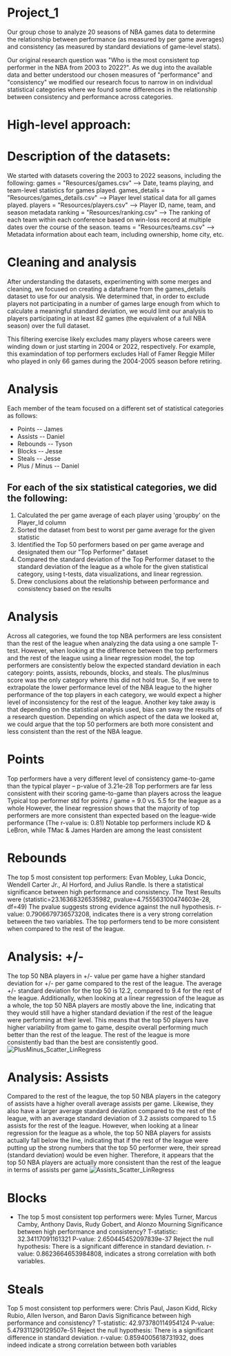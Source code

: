 # Project_1

Our group chose to analyze 20 seasons of NBA games data to determine the relationship between performance (as measured by per game averages) and consistency (as measured by standard deviations of game-level stats).

Our original research question was "Who is the most consistent top performer in the NBA from 2003 to 2022?". As we dug into the available data and better understood our chosen measures of "performance" and "consistency" we modified our research focus to narrow in on individual statistical categories where we found some differences in the relationship between consistency and performance across categories.

# High-level approach:

# Description of the datasets:
We started with datasets covering the 2003 to 2022 seasons, including the following:
games = "Resources/games.csv" --> Date, teams playing, and team-level statistics for games played.
games_details = "Resources/games_details.csv" --> Player level statical data for all games played.
players = "Resources/players.csv" --> Player ID, name, team, and season metadata
ranking = "Resources/ranking.csv" --> The ranking of each team within each conference based on win-loss record at multiple dates over the course of the season.
teams = "Resources/teams.csv" --> Metadata information about each team, including ownership, home city, etc.

# Cleaning and analysis
After understanding the datasets, experimenting with some merges and cleaning, we focused on creating a dataframe from the games_details dataset to use for our analysis. We determined that, in order to exclude players not participating in a number of games large enough from which to calculate a meaningful standard deviation, we would limit our analysis to players participating in at least 82 games (the equivalent of a full NBA season) over the full dataset. 

This filtering exercise likely excludes many players whose careers were winding down or just starting in 2004 or 2022, respectively. For example, this examindation of top performers excludes Hall of Famer Reggie Miller who played in only 66 games during the 2004-2005 season before retiring.

# Analysis
Each member of the team focused on a different set of statistical categories as follows: 
* Points -- James
* Assists -- Daniel
* Rebounds -- Tyson
* Blocks -- Jesse
* Steals -- Jesse
* Plus / Minus -- Daniel

For each of the six statistical categories, we did the following: 
- 
1. Calculated the per game average of each player using 'groupby' on the Player_Id column
2. Sorted the dataset from best to worst per game average for the given statistic
3. Identified the Top 50 performers based on per game average and designated them our "Top Performer" dataset
4. Compared the standard deviation of the Top Performer dataset to the standard deviation of the league as a whole for the given statistical category, using t-tests, data visualizations, and linear regression.
5. Drew conclusions about the relationship between performance and consistency based on the results
   
# Analysis
Across all categories, we found the top NBA performers are less consistent than the rest of the league when analyzing the data using a one sample T-test. However, when looking at the difference between the top performers and the rest of the league using a linear regression model, the top performers are consistently below the expected standard deviation in each category: points, assists, rebounds, blocks, and steals. The plus/minus score was the only category where this did not hold true. So, if we were to extrapolate the lower performance level of the NBA league to the higher performance of the top players in each category, we would expect a higher level of inconsistency for the rest of the league. 
Another key take away is that depending on the statistical analysis used, bias can sway the results of a research question. Depending on which aspect of the data we looked at, we could argue that the top 50 performers are both more consistent and less consistent than the rest of the NBA league. 

# Points 

Top performers have a very different level of consistency game-to-game than the typical player – p-value of 3.21e-28 Top performers are far less consistent with their scoring game-to-game than players across the league Typical top performer std for points / game = 9.0 vs. 5.5 for the league as a whole However, the linear regression shows that the majority of top performers are more consistent than expected based on the league-wide performance (The r-value is: 0.81) Notable top performers include KD & LeBron, while TMac & James Harden are among the least consistent

# Rebounds

The top 5 most consistent top performers: Evan Mobley, Luka Doncic, Wendell Carter Jr., Al Horford, and Julius Randle. Is there a statistical significance between high performance and consistency. The Ttest Results were (statistic=23.16368326535982, pvalue=4.755563100474603e-28, df=49)
The pvalue suggests strong evidence against the null hypothesis.
r-value: 0.7906679736573208, indicates there is a very strong correlation between the two variables. The top performers tend to be more consistent when compared to the rest of the league.

# Analysis: +/-
The top 50 NBA players in +/- value per game have a higher standard deviation for +/- per game compared to the rest of the league. The average +/- standard deviation for the top 50 is 12.2, compared to 9.4 for the rest of the league. Additionally, when looking at a linear regression of the league as a whole, the top 50 NBA players are mostly above the line, indicating that they would still have a higher standard deviation if the rest of the league were performing at their level.
This means that the top 50 players have higher variability from game to game, despite overall performing much better than the rest of the league. The rest of the league is more consistently bad than the best are consistently good.
![PlusMinus_Scatter_LinRegress](https://github.com/TZDSGeek/Project_1/assets/111262299/241574c6-3854-4f2a-b73a-74f507ebffd7)

# Analysis: Assists
Compared to the rest of the league, the top 50 NBA players in the category of assists have a higher overall average assists per game. Likewise, they also have a larger average standard deviation compared to the rest of the league, with an average standard deviation of 3.2 assists compared to 1.5 assists for the rest of the league.
However, when looking at a linear regression for the league as a whole, the top 50 NBA players for assists actually fall below the line, indicating that if the rest of the league were putting up the strong numbers that the top 50 performer were, their spread (standard deviation) would be even higher.
Therefore, it appears that the top 50 NBA players are actually more consistent than the rest of the league in terms of assists per game
![Assists_Scatter_LinRegress](https://github.com/TZDSGeek/Project_1/assets/111262299/201146aa-1705-4984-8e45-740997631e8d)

# Blocks 
- The top 5 most consistent top performers were: Myles Turner, Marcus Camby, Anthony Davis, Rudy Gobert, and Alonzo Mourning
Significance between high performance and consistency?
T-statistic: 32.34117091161321
P-value: 2.650445452097839e-37
Reject the null hypothesis: There is a significant difference in standard deviation.
r-value: 0.8623664653984808, indicates a strong correlation with both variables.

# Steals 
Top 5 most consistent top performers were: Chris Paul, Jason Kidd, Ricky Rubio, Allen Iverson, and Baron Davis
Significance between high performance and consistency?
T-statistic: 42.973780114954124
P-value: 5.479311290129507e-51
Reject the null hypothesis: There is a significant difference in standard deviation.
r-value:  0.8594005618731932, does indeed indicate a strong correlation between both variables



